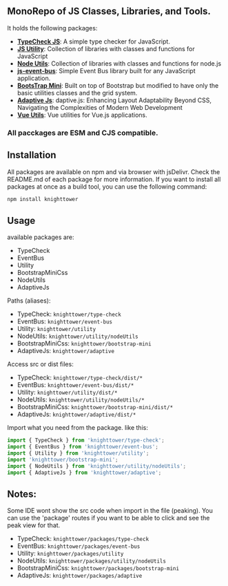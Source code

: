 ## MonoRepo of JS Classes, Libraries, and Tools.

It holds the following packages:
- [**TypeCheck JS**](https://github.com/knighttower/JsUtility/tree/development/packages/type-check): A simple type checker for JavaScript.
- [**JS Utility**](https://github.com/knighttower/JsUtility/tree/development/packages/utility): Collection of libraries with classes and functions for JavaScript
- [**Node Utils**](https://github.com/knighttower/JsUtility/tree/development/packages/utility/nodeUtils): Collection of libraries with classes and functions for node.js
- [**js-event-bus**](https://github.com/knighttower/JsUtility/tree/development/packages/utility/src/event-bus): Simple Event Bus library built for any JavaScript application.
- [**BootsTrap Mini**](https://github.com/knighttower/JsUtility/tree/development/packages/bootstrap-mini): Built on top of Bootstrap but modified to have only the basic utilities classes and the grid system.
- [**Adaptive Js**](https://github.com/knighttower/JsUtility/tree/development/packages/adaptive): daptive.js: Enhancing Layout Adaptability Beyond CSS, Navigating the Complexities of Modern Web Development
- [**Vue Utils**](https://github.com/knighttower/JsUtility/tree/development/packages/vue-utils): Vue utilities for Vue.js applications. 

### All pacckages are ESM and CJS compatible.

## Installation

All packages are available on npm and via browser with jsDelivr. Check the README.md of each package for more information.
If you want to install all packages at once as a build tool, you can use the following command:
```bash
npm install knighttower
```

## Usage

available packages are:
- TypeCheck
- EventBus
- Utility
- BootstrapMiniCss
- NodeUtils
- AdaptiveJs

Paths (aliases):
- TypeCheck: `knighttower/type-check`
- EventBus: `knighttower/event-bus`
- Utility: `knighttower/utility`
- NodeUtils: `knighttower/utility/nodeUtils`
- BootstrapMiniCss: `knighttower/bootstrap-mini`
- AdaptiveJs: `knighttower/adaptive`

Access src or dist files:
- TypeCheck: `knighttower/type-check/dist/*`
- EventBus: `knighttower/event-bus/dist/*`
- Utility: `knighttower/utility/dist/*`
- NodeUtils: `knighttower/utility/nodeUtils/*`
- BootstrapMiniCss: `knighttower/bootstrap-mini/dist/*`
- AdaptiveJs: `knighttower/adaptive/dist/*`

Import what you need from the package. like this:
```javascript
import { TypeCheck } from 'knighttower/type-check';
import { EventBus } from 'knighttower/event-bus';
import { Utility } from 'knighttower/utility';
import 'knighttower/bootstrap-mini';
import { NodeUtils } from 'knighttower/utility/nodeUtils';
import { AdaptiveJs } from 'knighttower/adaptive';
```

## Notes:
Some IDE wont show the src code when import in the file (peaking). You can use the 'package' routes if you want to be able to click and see the peak view for that.
- TypeCheck: `knighttower/packages/type-check`
- EventBus: `knighttower/packages/event-bus`
- Utility: `knighttower/packages/utility`
- NodeUtils: `knighttower/packages/utility/nodeUtils`
- BootstrapMiniCss: `knighttower/packages/bootstrap-mini`
- AdaptiveJs: `knighttower/packages/adaptive`


